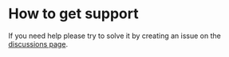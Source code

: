 # How to get support

If you need help please try to solve it by creating an issue on the [discussions page](https://github.com/D3strukt0r/wedding-manuele-robine/discussions).

